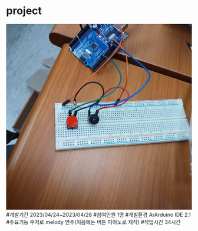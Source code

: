 # project
![alt text](KakaoTalk_20230428_115305712.jpg)
#개발기간
2023/04/24~2023/04/28
#참여인원
1명
#개발환경
ArArduino IDE 2.1
#주요기능
부저로 melody 연주(처음에는 버튼 피아노로 제작)
#작업시간
34시간

